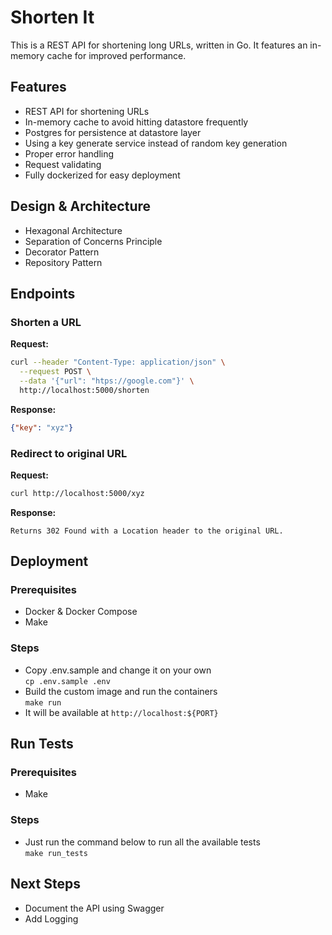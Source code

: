 # Shorten It
This is a REST API for shortening long URLs, written in Go. It features an in-memory cache for improved performance.

## Features
- REST API for shortening URLs
- In-memory cache to avoid hitting datastore frequently
- Postgres for persistence at datastore layer
- Using a key generate service instead of random key generation
- Proper error handling 
- Request validating
- Fully dockerized for easy deployment

## Design & Architecture
- Hexagonal Architecture
- Separation of Concerns Principle
- Decorator Pattern
- Repository Pattern

## Endpoints
### Shorten a URL
**Request:**
```bash
curl --header "Content-Type: application/json" \
  --request POST \
  --data '{"url": "htps://google.com"}' \
  http://localhost:5000/shorten
```
**Response:**
```json
{"key": "xyz"}
```

### Redirect to original URL
**Request:**
```bash
curl http://localhost:5000/xyz
```
**Response:**
```
Returns 302 Found with a Location header to the original URL.
```

## Deployment
### Prerequisites
- Docker & Docker Compose
- Make
### Steps
- Copy .env.sample and change it on your own \
`cp .env.sample .env`
- Build the custom image and run the containers \
`make run`
- It will be available at `http://localhost:${PORT}`
## Run Tests
### Prerequisites
- Make
### Steps
- Just run the command below to run all the available tests \
`make run_tests`


## Next Steps
- Document the API using Swagger
- Add Logging
